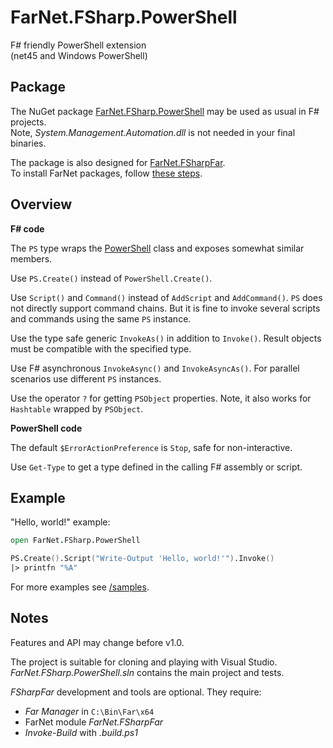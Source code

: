 [NuGet]: https://www.nuget.org/packages/FarNet.FSharp.PowerShell
[GitHub]: https://github.com/nightroman/FarNet.FSharp.PowerShell
[/samples]: https://github.com/nightroman/FarNet.FSharp.PowerShell/tree/master/samples
[PowerShell]: https://docs.microsoft.com/en-us/dotnet/api/system.management.automation.powershell?view=powershellsdk-1.1.0

# FarNet.FSharp.PowerShell

F# friendly PowerShell extension \
(net45 and Windows PowerShell)

## Package

The NuGet package [FarNet.FSharp.PowerShell][NuGet] may be used as usual in F# projects. \
Note, *System.Management.Automation.dll* is not needed in your final binaries.

The package is also designed for [FarNet.FSharpFar](https://github.com/nightroman/FarNet/tree/master/FSharpFar). \
To install FarNet packages, follow [these steps](https://github.com/nightroman/FarNet#readme).

## Overview

**F# code**

The `PS` type wraps the [PowerShell] class and exposes somewhat similar members.

Use `PS.Create()` instead of `PowerShell.Create()`.

Use `Script()` and `Command()` instead of `AddScript` and `AddCommand()`.
`PS` does not directly support command chains. But it is fine to invoke
several scripts and commands using the same `PS` instance.

Use the type safe generic `InvokeAs()` in addition to `Invoke()`.
Result objects must be compatible with the specified type.

Use F# asynchronous `InvokeAsync()` and `InvokeAsyncAs()`.
For parallel scenarios use different `PS` instances.

Use the operator `?` for getting `PSObject` properties.
Note, it also works for `Hashtable` wrapped by `PSObject`.

**PowerShell code**

The default `$ErrorActionPreference` is `Stop`, safe for non-interactive.

Use `Get-Type` to get a type defined in the calling F# assembly or script.

## Example

"Hello, world!" example:

```fsharp
open FarNet.FSharp.PowerShell

PS.Create().Script("Write-Output 'Hello, world!'").Invoke()
|> printfn "%A"
```

For more examples see [/samples].

## Notes

Features and API may change before v1.0.

The project is suitable for cloning and playing with Visual Studio. \
*FarNet.FSharp.PowerShell.sln* contains the main project and tests.

*FSharpFar* development and tools are optional.
They require:

- *Far Manager* in `C:\Bin\Far\x64`
- FarNet module *FarNet.FSharpFar*
- *Invoke-Build* with *.build.ps1*
